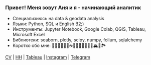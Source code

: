 ### Привет! Меня зовут Аня и я - начинающий аналитик

- Специализиюсь на data & geodata analysis
- Языки: Python, SQL и English B2;)
- Инструменты: Jupyter Notebook, Google Colab, QGIS, Tableau, Microsoft Excel
- Библиотеки: seaborn, plotly, scipy, numpy, folium, sqlalchemy
- Коротко обо мне: 🦮🌱🌙🥗🍕🍣☕️🤸🏽‍♀️🧘🏽‍♀️🐢🏔️🪷🏞️

[CV](https://drive.google.com/file/d/1Z1kcXs1Y_VJgYhf89g5LuQF873dchFdV/view?usp=sharing) | [HH](https://bugry.hh.ru/resume/935ef7a7ff0c2741c20039ed1f777655656d6d) | [Tableau](https://public.tableau.com/app/profile/ania.prokosheva) | [Instagram](https://www.instagram.com/ania_ivy/) | [Telegram](https://t.me/ania_ivy)
